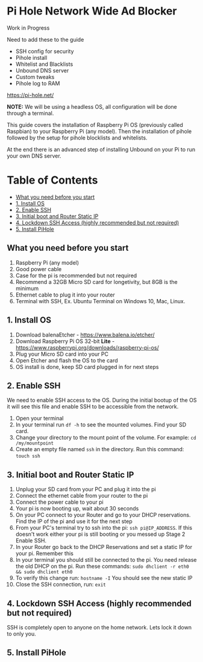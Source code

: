 # Pi Hole Network Wide Ad Blocker

Work in Progress

Need to add these to the guide

* SSH config for security
* Pihole install
* Whitelist and Blacklists
* Unbound DNS server
* Custom tweaks
* Pihole log to RAM


https://pi-hole.net/

**NOTE:** We will be using a headless OS, all configuration will be done through a terminal.

This guide covers the installation of Raspberry Pi OS (previously called Raspbian) to your Raspberry Pi (any model). Then the installation of pihole followed by the setup for pihole blocklists and whitelists.

At the end there is an advanced step of installing Unbound on your Pi to run your own DNS server.

Table of Contents
=================

   * [What you need before you start](#what-you-need-before-you-start)
   * [1. Install OS](#1-install-os)
   * [2. Enable SSH](#2-enable-ssh)
   * [3. Initial boot and Router Static IP](#3-initial-boot-and-router-static-ip)
   * [4. Lockdown SSH Access (highly recommended but not required)](#4-lockdown-ssh-accesshighly-recommended-but-not-required)
   * [5. Install PiHole](#5-install-pihole)

## What you need before you start

1. Raspberry Pi (any model)
1. Good power cable
1. Case for the pi is recommended but not required
1. Recommend a 32GB Micro SD card for longetivity, but 8GB is the minimum
1. Ethernet cable to plug it into your router
1. Terminal with SSH, Ex. Ubuntu Terminal on Windows 10, Mac, Linux.

## 1. Install OS

1. Download balenaEtcher - https://www.balena.io/etcher/
1. Download Raspberry Pi OS 32-bit **Lite** - https://www.raspberrypi.org/downloads/raspberry-pi-os/
1. Plug your Micro SD card into your PC
1. Open Etcher and flash the OS to the card
1. OS install is done, keep SD card plugged in for next steps

## 2. Enable SSH
We need to enable SSH access to the OS. During the initial bootup of the OS it will see this file and enable SSH to be accessible from the network.

1. Open your terminal
1. In your terminal run `df -h` to see the mounted volumes. Find your SD card.
1. Change your directory to the mount point of the volume. For example: `cd /my/mountpoint`
1. Create an empty file named `ssh` in the directory. Run this command: `touch ssh`

## 3. Initial boot and Router Static IP

1. Unplug your SD card from your PC and plug it into the pi
1. Connect the ethernet cable from your router to the pi
1. Connect the power cable to your pi
1. Your pi is now booting up, wait about 30 seconds
1. On your PC connect to your Router and go to your DHCP reservations. Find the IP of the pi and use it for the next step
1. From your PC's terminal try to ssh into the pi: `ssh pi@IP_ADDRESS`. If this doesn't work either your pi is still booting or you messed up Stage 2 Enable SSH.
1. In your Router go back to the DHCP Reservations and set a static IP for your pi. Remember this
1. In your terminal you should still be connected to the pi. You need release the old DHCP on the pi. Run these commands: `sudo dhclient -r eth0 && sudo dhclient eth0`
1. To verify this change run: `hostname -I` You should see the new static IP
1. Close the SSH connection, run: `exit`

## 4. Lockdown SSH Access (highly recommended but not required)

SSH is completely open to anyone on the home network. Lets lock it down to only you.

## 5. Install PiHole
